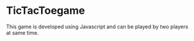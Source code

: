 # TicTacToegame
This game is developed using Javascript and can be played by two players at same time.
